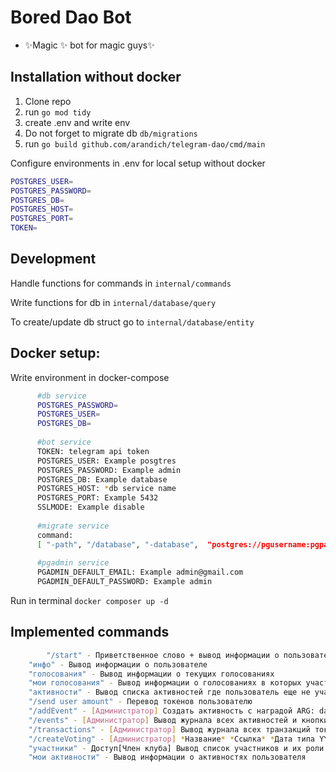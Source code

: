# Bored Dao Bot


- ✨Magic ✨ bot for magic guys✨


## Installation without docker

1. Clone repo
2. run `go mod tidy`
3. create .env and write env
4. Do not forget to migrate db `db/migrations`
5. run `go build github.com/arandich/telegram-dao/cmd/main`

Configure environments in .env for local setup without docker

```sh
POSTGRES_USER=
POSTGRES_PASSWORD=
POSTGRES_DB=
POSTGRES_HOST=
POSTGRES_PORT=
TOKEN=
```

## Development

Handle functions for commands in `internal/commands`

Write functions for db in `internal/database/query`

To create/update db struct go to `internal/database/entity`

## Docker setup:

Write environment in docker-compose

```sh
      #db service
      POSTGRES_PASSWORD=
      POSTGRES_USER=
      POSTGRES_DB=
      
      #bot service
      TOKEN: telegram api token
      POSTGRES_USER: Example posgtres
      POSTGRES_PASSWORD: Example admin 
      POSTGRES_DB: Example database
      POSTGRES_HOST: *db service name
      POSTGRES_PORT: Example 5432
      SSLMODE: Example disable
      
      #migrate service
      command:
      [ "-path", "/database", "-database",  "postgres://pgusername:pgpassword@dbservicename:5432/pgdbname?sslmode=disable", "up" ]
      
      #pgadmin service
      PGADMIN_DEFAULT_EMAIL: Example admin@gmail.com
      PGADMIN_DEFAULT_PASSWORD: Example admin
```
Run in terminal `docker composer up -d`

## Implemented commands
```sh
        "/start" - Приветственное слово + вывод информации о пользователе
	"инфо" - Вывод информации о пользователе
	"голосования" - Вывод информации о текущих голосованиях
	"мои голосования" - Вывод информации о голосованиях в которых участвовал пользователь
	"активности" - Вывод списка активностей где пользователь еще не участвовал
	"/send user amount" - Перевод токенов пользователю
	"/addEvent" - [Администратор] Создать активность с наградой ARG: date YYYY-MM-DD, reward
	"/events" - [Администратор] Вывод журнала всех активностей и кнопки принять/отклонить
	"/transactions" - [Администратор] Вывод журнала всех транзакций токенов, первые 10
	"/createVoting" - [Администратор] *Название* *Ссылка* *Дата типа YYYY-MM-DD* *Вариант1* *Вариант2* *Вариант3*
	"участники" - Доступ[Член клуба] Вывод список участников и их роли
	"мои активности" - Вывод информации о активностях пользователя
```

